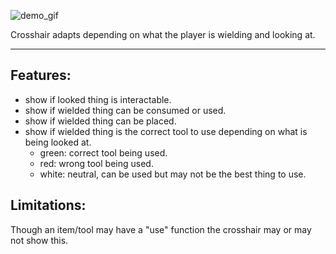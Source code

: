 ![demo_gif](https://github.com/KingTheGuy/adaptive_crosshair/blob/main/repo_assets/demo.gif)

Crosshair adapts depending on what the player is wielding and looking at.

---
## Features:

- show if looked thing is interactable.
- show if wielded thing can be consumed or used.
- show if wielded thing can be placed.
- show if wielded thing is the correct tool to use depending on what is being looked at.
  - green: correct tool being used.
  - red: wrong tool being used.
  - white: neutral, can be used but may not be the best thing to use.

## Limitations:

Though an item/tool may have a "use" function the crosshair may or may
not show this.
